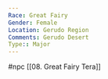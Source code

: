 ```yaml
---
Race: Great Fairy
Gender: Female
Location: Gerudo Region
Comments: Gerudo Desert
Type:: Major
---
```

 #npc [[08. Great Fairy Tera]]

